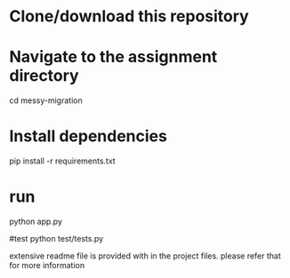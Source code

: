 # Clone/download this repository
# Navigate to the assignment directory
cd messy-migration
# Install dependencies
pip install -r requirements.txt
# run 
python app.py

#test 
python test/tests.py

extensive readme file is provided with in the project files. please refer that for more information
